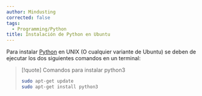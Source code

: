 ```yaml
---
author: Mindusting
corrected: false
tags:
  - Programming/Python
title: Instalación de Python en Ubuntu
---
```


Para instalar [Python](https://www.python.org/) en UNIX (O cualquier variante de Ubuntu) se deben de ejecutar los dos siguientes comandos en un terminal:

>[!quote] Comandos para instalar python3
>```bash
>sudo apt-get update
>sudo apt-get install python3
>```

